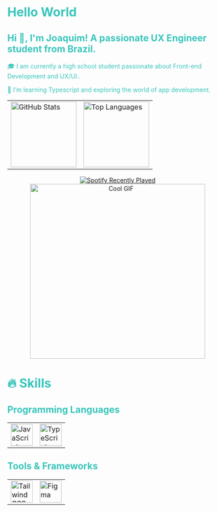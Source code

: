 <!-- Título -->
<h1 align="left" style="color:#39C5BB;">Hello World</h1>

<!-- Subtítulo -->
<h2 align="left" style="color:#39C5BB;">
  Hi 👋, I'm Joaquim! A passionate UX Engineer student from Brazil.
</h2>

<!-- Sobre mim -->
<p align="left" style="color:#39C5BB;">
  🎓 I am currently a high school student passionate about Front-end Development and UX/UI..
</p>

<p align="left" style="color:#39C5BB;">
  🔭 I’m learning Typescript and exploring the world of app development.
</p>

<!-- GitHub Stats -->
<div align="center">
  <table>
    <tr>
      <td>
        <img 
          src="https://github-readme-stats.vercel.app/api?username=doucebrume&show_icons=true&include_all_commits=true&count_private=true&title_color=39C5BB&text_color=39C5BB&icon_color=39C5BB&bg_color=00000000"
          height="150" 
          alt="GitHub Stats" 
        />
      </td>
      <td>
        <img 
          src="https://github-readme-stats.vercel.app/api/top-langs/?username=doucebrume&layout=compact&langs_count=5&title_color=39C5BB&text_color=39C5BB&icon_color=39C5BB&bg_color=00000000"
          height="150" 
          alt="Top Languages" 
        />
      </td>
    </tr>
  </table>
</div>

<!-- Spotify -->
<div align="center">
  <a href="https://open.spotify.com/user/312tmb35zipkfuuimpexo5wy545u">
    <img 
      src="https://spotify-recently-played-readme.vercel.app/api?user=312tmb35zipkfuuimpexo5wy545u&count=5" 
      alt="Spotify Recently Played" 
    />
  </a>
</div>

<!-- GIF -->
<div align="center">
  <img 
    height="400" 
    src="https://i.pinimg.com/originals/e3/d9/cd/e3d9cd471cff31447afdc22f5dac74a3.gif" 
    alt="Cool GIF" 
  />
</div>

<!-- Skills -->
<h1 align="left" style="color:#39C5BB;">🔥 Skills</h1>

<!-- Linguagens -->
<h2 align="left" style="color:#39C5BB;">Programming Languages</h2>

<div align="left">
  <table>
    <tr>
      <td>
        <img 
          src="https://cdn.jsdelivr.net/gh/devicons/devicon/icons/javascript/javascript-original.svg" 
          height="50" 
          alt="JavaScript"
        />
      </td>
      <td>
        <img 
          src="https://cdn.jsdelivr.net/gh/devicons/devicon/icons/typescript/typescript-original.svg" 
          height="50" 
          alt="TypeScript"
        />
      </td>
    </tr>
  </table>
</div>

<!-- Ferramentas -->
<h2 align="left" style="color:#39C5BB;">Tools & Frameworks</h2>

<div align="left">
  <table>
    <tr>
      <td>
        <img 
          src="https://cdn.jsdelivr.net/gh/devicons/devicon/icons/tailwindcss/tailwindcss-original-wordmark.svg" 
          height="50" 
          alt="TailwindCSS"
        />
      </td>
      <td>
        <img 
          src="https://cdn.jsdelivr.net/gh/devicons/devicon/icons/figma/figma-original.svg" 
          height="50" 
          alt="Figma"
        />
      </td>
    </tr>
  </table>
</div>

